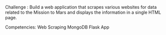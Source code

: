 Challenge : Build a web application that scrapes various websites for data related to the Mission to Mars and displays the information in a single HTML page.

Competencies: 
Web Scraping 
MongoDB
Flask App
